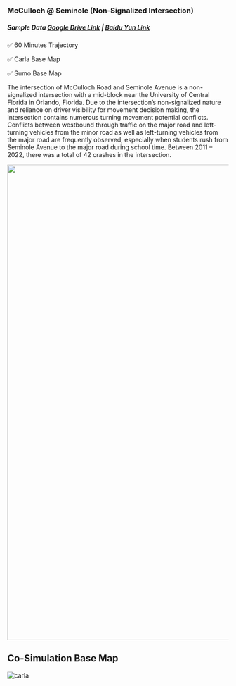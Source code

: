 ### McCulloch @ Seminole (Non-Signalized Intersection) 
##### Sample Data [Google Drive Link](https://drive.google.com/drive/folders/1DOPb_EqEwqPwFKlqL9XWoVZrJOqjsntE?usp=sharing) | [Baidu Yun Link]( https://pan.baidu.com/s/1rGTsQJwH-5LyT8I5GwtLCA?pwd=6ujc)

:white_check_mark: 60 Minutes Trajectory

:white_check_mark: Carla Base Map

:white_check_mark: Sumo Base Map

The intersection of McCulloch Road and Seminole Avenue is a non-signalized intersection with a mid-block near the University of Central Florida in Orlando, Florida. Due to the intersection’s non-signalized nature and reliance on driver visibility for movement decision making, the intersection contains numerous turning movement potential conflicts. Conflicts between westbound through traffic on the major road and left-turning vehicles from the minor road as well as left-turning vehicles from the major road are frequently observed, especially when students rush from Seminole Avenue to the major road during school time. Between 2011 – 2022, there was a total of 42 crashes in the intersection.

<img src="https://github.com/ozheng1993/UCF-SST-CitySim-Dataset/blob/main/asset/McCulloch%40Seminole%20/image/McCulloch%40SeminoleARCIS.gif" width="1080">

## Co-Simulation Base Map

![carla](https://github.com/ozheng1993/UCF-SST-CitySim-Dataset/blob/main/asset/McCulloch%40Seminole%20/image/McCulloch%40SeminoleBaseMap.png)

